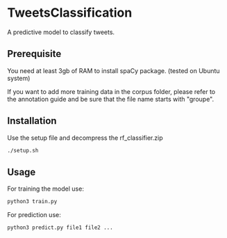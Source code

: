 # TweetsClassification

A predictive model to classify tweets.

## Prerequisite
You need at least 3gb of RAM to install spaCy package.
(tested on Ubuntu system)


If you want to add more training data in the corpus folder, please refer to the annotation guide and be sure that the file name starts with "groupe".

## Installation

Use the setup file and decompress the rf_classifier.zip

```bash
./setup.sh
```

## Usage

For training the model use:

```python
python3 train.py
```

For prediction use:

```python
python3 predict.py file1 file2 ...
```
